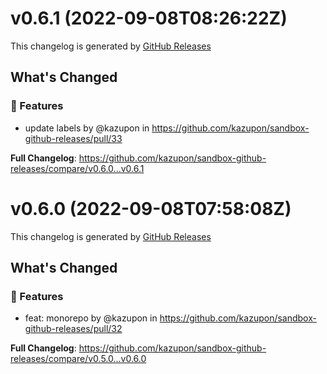 # v0.6.1 (2022-09-08T08:26:22Z)

This changelog is generated by [GitHub Releases](https://github.com/kazupon/sandbox-github-releases/releases/tag/v0.6.1)

<!-- Release notes generated using configuration in .github/release.yml at v0.6.1 -->

## What's Changed
### 🌟 Features
* update labels by @kazupon in https://github.com/kazupon/sandbox-github-releases/pull/33


**Full Changelog**: https://github.com/kazupon/sandbox-github-releases/compare/v0.6.0...v0.6.1


# v0.6.0 (2022-09-08T07:58:08Z)

This changelog is generated by [GitHub Releases](https://github.com/kazupon/sandbox-github-releases/releases/tag/v0.6.0)

<!-- Release notes generated using configuration in .github/release.yml at v0.6.0 -->

## What's Changed
### 🌟 Features
* feat: monorepo by @kazupon in https://github.com/kazupon/sandbox-github-releases/pull/32


**Full Changelog**: https://github.com/kazupon/sandbox-github-releases/compare/v0.5.0...v0.6.0


